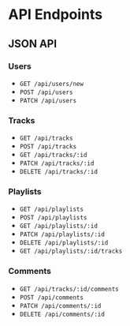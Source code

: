 # API Endpoints


## JSON API

### Users

- `GET /api/users/new`
- `POST /api/users`
- `PATCH /api/users`

### Tracks

- `GET /api/tracks`
- `POST /api/tracks`
- `GET /api/tracks/:id`
- `PATCH /api/tracks/:id`
- `DELETE /api/tracks/:id`

### Playlists

- `GET /api/playlists`
- `POST /api/playlists`
- `GET /api/playlists/:id`
- `PATCH /api/playlists/:id`
- `DELETE /api/playlists/:id`
- `GET /api/playlists/:id/tracks`

### Comments

- `GET /api/tracks/:id/comments`
- `POST /api/comments`
- `PATCH /api/comments/:id`
- `DELETE /api/comments/:id`
